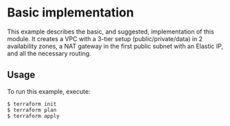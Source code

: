 # Basic implementation

This example describes the basic, and suggested, implementation of this module. It creates a VPC with a 3-tier setup (public/private/data) in 2 availability zones, a NAT gateway in the first public subnet with an Elastic IP, and all the necessary routing. 

## Usage

To run this example, execute:

```
$ terraform init
$ terraform plan
$ terraform apply
```


